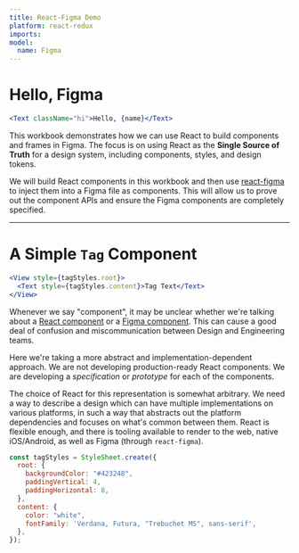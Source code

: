```yaml
---
title: React-Figma Demo
platform: react-redux
imports:
model:
  name: Figma
---
```


# Hello, Figma

```jsx
<Text className="hi">Hello, {name}</Text>
```

This workbook demonstrates how we can use React to build
components and frames in Figma. The focus is on using React
as the **Single Source of Truth** for a design system,
including components, styles, and design tokens.

We will build React components in this workbook and then
use [react-figma](https://github.com/react-figma/react-figma)
to inject them into a Figma file as components.
This will allow us to prove out the component APIs and ensure the
Figma components are completely specified.

---

# A Simple `Tag` Component

```jsx
<View style={tagStyles.root}>
  <Text style={tagStyles.content}>Tag Text</Text>
</View>
```

Whenever we say "component", it may be unclear whether we're talking
about a [React component](https://reactjs.org/docs/react-component.html) or a
[Figma component](https://help.figma.com/hc/en-us/articles/360038662654-Guide-to-components-in-Figma).
This can cause a good deal of confusion and miscommunication between Design and Engineering
teams.

Here we're taking a more abstract and implementation-dependent approach. We are not developing
production-ready React components. We are developing a _specification_ or _prototype_
for each of the components.

The choice of React for this representation is somewhat arbitrary.
We need a way to describe a design which can have multiple implementations on various platforms,
in such a way that abstracts out the platform dependencies and focuses on what's common between them.
React is flexible enough, and there is tooling available to render to the web, native iOS/Android, as well as
Figma (through `react-figma`).

```jsx
const tagStyles = StyleSheet.create({
  root: {
    backgroundColor: "#423248",
    paddingVertical: 4,
    paddingHorizontal: 8,
  },
  content: {
    color: "white",
    fontFamily: 'Verdana, Futura, "Trebuchet MS", sans-serif',
  },
});
```
